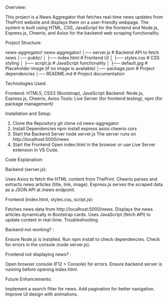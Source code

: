 Overview:

This project is a News Aggregator that fetches real-time news updates from ThePrint website and displays them on a user-friendly webpage. The system is built using HTML, CSS, JavaScript for the frontend and Node.js, Express.js, Cheerio, and Axios for the backend web scraping functionality.

Project Structure:

news-aggregator/
news-aggregator/
│── server.js        # Backend API to fetch news
│── public/
│   ├── index.html   # Frontend UI
│   ├── styles.css   # CSS styling
│   ├── script.js    # JavaScript functionality
│   ├── default.jpg  # Placeholder image (if no image is available)
│── package.json     # Project dependencies
│── README.md        # Project documentation

Technologies Used:

Frontend: HTML5, CSS3 (Bootstrap), JavaScript
Backend: Node.js, Express.js, Cheerio, Axios
Tools: Live Server (for frontend testing), npm (for package management)

Installation and Setup:

1. Clone the Repository
    git clone <repository-url>
    cd news-aggregator
2. Install Dependencies
    npm install express axios cheerio cors
3. Start the Backend Server
    node server.js
                   The server runs on http://localhost:5000/news
4. Start the Frontend
Open index.html in the browser or use Live Server extension in VS Code.


Code Explanation:

Backend (server.js):

Uses Axios to fetch the HTML content from ThePrint.
Cheerio parses and extracts news articles (title, link, image).
Express.js serves the scraped data as a JSON API at /news endpoint.

Frontend (index.html, styles.css, script.js):

Fetches news data from http://localhost:5000/news.
Displays the news articles dynamically in Bootstrap cards.
Uses JavaScript (fetch API) to update content in real-time.
Troubleshooting

Backend not working? :

Ensure Node.js is installed.
Run npm install to check dependencies.
Check for errors in the console (node server.js).

Frontend not displaying news? :

Open browser console (F12 > Console) for errors.
Ensure backend server is running before opening index.html.

Future Enhancements:

Implement a search filter for news.
Add pagination for better navigation.
Improve UI design with animations.